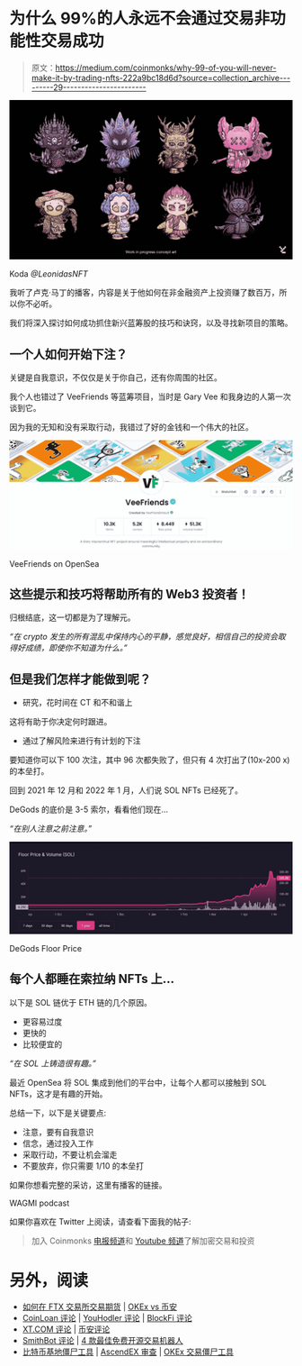 # 为什么 99%的人永远不会通过交易非功能性交易成功

> 原文：<https://medium.com/coinmonks/why-99-of-you-will-never-make-it-by-trading-nfts-222a9bc18d6d?source=collection_archive---------29----------------------->

![](img/f0c0a725bf8f6daf6cdeff69b15f276f.png)

Koda *@LeonidasNFT*

我听了卢克·马丁的播客，内容是关于他如何在非金融资产上投资赚了数百万，所以你不必听。

我们将深入探讨如何成功抓住新兴蓝筹股的技巧和诀窍，以及寻找新项目的策略。

## 一个人如何开始下注？

关键是自我意识，不仅仅是关于你自己，还有你周围的社区。

我个人也错过了 VeeFriends 等蓝筹项目，当时是 Gary Vee 和我身边的人第一次谈到它。

因为我的无知和没有采取行动，我错过了好的金钱和一个伟大的社区。

![](img/aadd31e6640d135e040e54ea790a61fc.png)

VeeFriends on OpenSea

## 这些提示和技巧将帮助所有的 Web3 投资者！

归根结底，这一切都是为了理解元。

*“在 crypto 发生的所有混乱中保持内心的平静，感觉良好，相信自己的投资会取得好成绩，即使你不知道为什么。”*

## 但是我们怎样才能做到呢？

*   研究，花时间在 CT 和不和谐上

这将有助于你决定何时跟进。

*   通过了解风险来进行有计划的下注

要知道你可以下 100 次注，其中 96 次都失败了，但只有 4 次打出了(10x-200 x)的本垒打。

回到 2021 年 12 月和 2022 年 1 月，人们说 SOL NFTs 已经死了。

DeGods 的底价是 3-5 索尔，看看他们现在…

*“在别人注意之前注意。”*

![](img/1e6569adb0c23aa3d02c45f601461083.png)

DeGods Floor Price

## 每个人都睡在索拉纳 NFTs 上…

以下是 SOL 链优于 ETH 链的几个原因。

*   更容易过度
*   更快的
*   比较便宜的

*“在 SOL 上铸造很有趣。”*

最近 OpenSea 将 SOL 集成到他们的平台中，让每个人都可以接触到 SOL NFTs，这才是有趣的开始。

总结一下，以下是关键要点:

*   注意，要有自我意识
*   信念，通过投入工作
*   采取行动，不要让机会溜走
*   不要放弃，你只需要 1/10 的本垒打

如果你想看完整的采访，这里有播客的链接。

WAGMI podcast

如果你喜欢在 Twitter 上阅读，请查看下面我的帖子:

> 加入 Coinmonks [电报频道](https://t.me/coincodecap)和 [Youtube 频道](https://www.youtube.com/c/coinmonks/videos)了解加密交易和投资

# 另外，阅读

*   [如何在 FTX 交易所交易期货](https://coincodecap.com/ftx-futures-trading) | [OKEx vs 币安](https://coincodecap.com/okex-vs-binance)
*   [CoinLoan 评论](https://coincodecap.com/coinloan-review) | [YouHodler 评论](/coinmonks/youhodler-4-easy-ways-to-make-money-98969b9689f2) | [BlockFi 评论](https://coincodecap.com/blockfi-review)
*   [XT.COM 评论](https://coincodecap.com/profittradingapp-for-binance) | [币安评论](https://coincodecap.com/xt-com-review)
*   [SmithBot 评论](https://coincodecap.com/smithbot-review) | [4 款最佳免费开源交易机器人](https://coincodecap.com/free-open-source-trading-bots)
*   [比特币基地僵尸工具](/coinmonks/coinbase-bots-ac6359e897f3) | [AscendEX 审查](/coinmonks/ascendex-review-53e829cf75fa) | [OKEx 交易僵尸工具](/coinmonks/okex-trading-bots-234920f61e60)